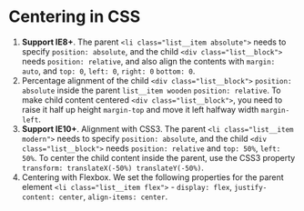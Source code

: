 # Centering in CSS #

1. **Support IE8+**. The parent `<li class="list__item absolute">` needs to specify `position: absolute`, and the child `<div class="list__block">` needs `position: relative`, and also align the contents with `margin: auto`, and `top: 0`, `left: 0`, `right: 0` `bottom: 0`.
2. Percentage alignment of the child `<div class="list__block">` `position: absolute` inside the parent `list__item wooden` `position: relative`. To make child content centered `<div class="list__block">`, you need to raise it half up height `margin-top` and move it left halfway width `margin-left`.
3. **Support IE10+**. Alignment with CSS3. The parent `<li class="list__item modern">` needs to specify `position: absolute`, and the child `<div class="list__block">` needs `position: relative` and `top: 50%`, `left: 50%`. To center the child content inside the parent, use the CSS3 property `transform: translateX(-50%) translateY(-50%)`.
4. Centering with Flexbox. We set the following properties for the parent element `<li class="list__item flex">` - `display: flex`, `justify-content: center`, `align-items: center`.